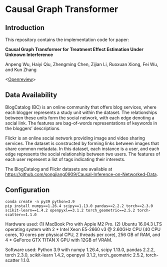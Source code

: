 # Causal Graph Transformer

## Introduction
This repository contains the implementation code for paper:

**Causal Graph Transformer for Treatment Effect Estimation Under Unknown Interference** 

Anpeng Wu, Haiyi Qiu, Zhengming Chen, Zijian Li, Ruoxuan Xiong, Fei Wu, and Kun Zhang

<[Openreview](https://openreview.net/forum?id=foQ4AeEGG7)>

## Data Availability

BlogCatalog (BC) is an online community that offers blog services, where each blogger represents a study unit within the dataset. The relationships between these units form the social network, with each edge denoting a social link. The features are bag-of-words representations of keywords in the bloggers’ descriptions.

Flickr is an online social network providing image and video sharing services. The dataset is constructed by forming links between images that share common metadata. In this dataset, each instance is a user, and each edge represents the social relationship between two users. The features of each user represent a list of tags indicating their interests. 

The BlogCatalog and Flickr datasets are available at https://github.com/songjiang0909/Causal-Inference-on-Networked-Data.

## Configuration

```shell
conda create -n py39 python=3.9
pip install numpy==1.26.4 scipy==1.13.0 pandas==2.2.2 torch==2.3.0 scikit-learn==1.4.2 openpyxl==3.1.2 torch_geometric==2.5.2 torch-scatter==1.1.0
```

Hardware used: (1) MacBook Pro with Apple M2 Pro. (2) Ubuntu 16.04.3 LTS operating system with 2 * Intel Xeon E5-2660 v3 @ 2.60GHz CPU (40 CPU cores, 10 cores per physical CPU, 2 threads per core), 256 GB of RAM, and 4 * GeForce GTX TITAN X GPU with 12GB of VRAM. 

Software used: Python 3.9 with numpy 1.26.4, scipy 1.13.0, pandas 2.2.2, torch 2.3.0, scikit-learn 1.4.2, openpyxl 3.1.2, torch\_geometric 2.5.2, torch-scatter 1.1.0.

